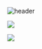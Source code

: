 ![header](https://capsule-render.vercel.app/api?type=Waving&color=83D821&height=300&section=header&text=Android%20Developer&fontAlignY=40&fontColor=ffffff&fontSize=90&desc=KEJ%20PROGRAMER&descSize=30&descAlign=80&descAlignY=63)

<a href="https://www.instagram.com/dev.kej23/" target="_blank"><img src="https://img.shields.io/badge/Instagram-#E4405F?style=flat-square&logo=![instagram](https://user-images.githubusercontent.com/93872496/212461483-e34688a7-a46a-4051-9591-a15aace4c714.svg)&logoColor=white"/></a>

 <a href="https://www.instagram.com/dev.kej23/" target="_blank"><img src="https://img.shields.io/badge/instagram-E4405F?style=flat-square&logo=Instagram&logoColor=white"/></a>
